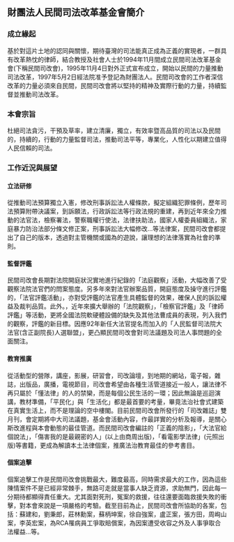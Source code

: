 ## 財團法人民間司法改革基金會簡介

### 成立緣起

基於對這片土地的認同與關懷，期待臺灣的司法能真正成為正義的實現者，一群具有改革熱忱的律師，結合教授及社會人士於1994年11月間成立民間司法改革基金會(下稱民間司改會)，1995年11月4日對外正式宣布成立，開始以民間的力量推動司法改革，1997年5月2日經法院准予登記為財團法人。民間司改會的工作者深信改革的力量必須來自民間，民間司改會將以堅持的精神及實際行動的力量，持續監督並推動司法改革。


### 本會宗旨

杜絕司法貪污，干預及草率，建立清廉，獨立，有效率暨高品質的司法以及民間的，持續的，行動的力量監督司法，推動司法平等，專業化，人性化以期建立值得人民信賴的司法。


### 工作近況與展望

#### 立法研修

從推動司法預算獨立入憲，修改刑事訴訟法人權條款，擬定組織犯罪條例，歷年司法預算附帶決議案，到訴願法，行政訴訟法等行政法規的重建，再到近年來全力推動的法官法，檢察署法，警察職權行使法，法律扶助法，國家人權委員組織法，家庭暴力防治法部分條文修正案，刑事訴訟法大幅修改…等法律案，民間司改會都提出了自己的版本，透過對主管機關或國為的遊說，讓理想的法律落實為社會的準則。

#### 監督評鑑

民間司改會長期對法院開庭狀況實地進行紀錄的「法庭觀察」活動，大幅改善了受觀察法院法官們的問案態度。另多年來對法官辦案品質，開庭態度及操守進行評鑑的，「法官評鑑活動」，亦對受評鑑的法官產生具體監督的效果，確保人民的訴訟權益及裁判品質。此外。，近年來擴大舉辦的「法院觀察」，「檢察官評鑑」及「律師評鑑」等活動，更將全國法院軟硬體設備的缺失及其他法曹成員的表現，列入我們的觀察，評鑑的新目標。因應92年新任大法官提名而加入的「人民監督司法院大法官(含正副院長)人選聯盟」，更凸顯民間司改會對司法議題及司法人事問題的全面關注。

#### 教育推廣

從活動型的營隊，講座，影展，研習會，司改論壇，到地期的網站，電子報，雜誌，出版品，廣播，電視節目，司改會希望由各種生活管道接近一般人，讓法律不再只屬於「懂法律」的人的禁欒，而是每個公民生活的一環；因此無論是巡迴演講，教材準備，「平民化」與「生活化」都是最首要的考量，畢竟法治社會式建築在真實生活上，而不是理論的空中樓閣。目前民間司改會所發行的「司改雜誌」雙月刊，會定期將中大司法議題，基金會活動內容，作最詳實的分析及報導，是關心斯改進程與本會動態的最佳管道。而民間司改會編註的「正義的陰影」，「大法官給個說法」，「傷害我的是最親密的人」(以上由商周出版)，「看電影學法律」(元照出版)等書籍，更成為解讀本土法律個案，推廣法治教育最佳的參考書目。

#### 個案追擊

個案追擊工作是民間司改會挑戰最大，難度最高，同時需求最大的工作，因為這些陳情案件不是已經非常棘手，無路可走就是當事人缺乏資源，求助無門，因此每一分期待都顯得責任重大。尤其面對死刑，冤案的救援，往往還要面臨救援失敗的衝擊，對本會來說是一項嚴格的考驗。截至目前為止，民間司改會所協助的各案，包括：蘇建和，劉秉郎，莊林勳案，蘇柄坤案，徐自強案，盧正案，張方田，周峋山案，李英宏案，為RCA罹病員工爭取賠償案，為因案遭受收容之外及人事爭取合法權益…等。

